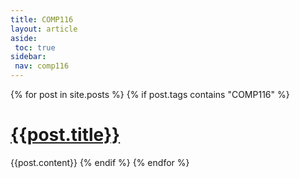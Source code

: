 ```yaml
---
title: COMP116
layout: article
aside:
 toc: true
sidebar:
 nav: comp116
---
```

{% for post in site.posts %}
{% if post.tags contains "COMP116" %}
# [{{post.title}}]({{site.baseurl}}{{post.url}})
{{post.content}}
{% endif %}
{% endfor %}
